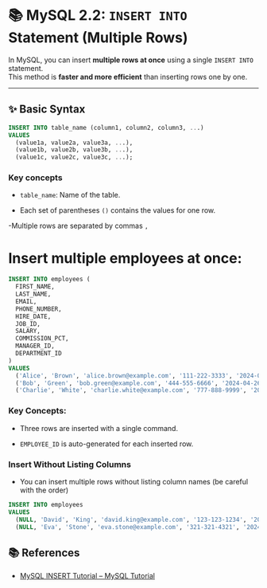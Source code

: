 # 📚 MySQL 2.2: `INSERT INTO` Statement (Multiple Rows)

In MySQL, you can insert **multiple rows at once** using a single `INSERT INTO` statement.  
This method is **faster and more efficient** than inserting rows one by one.

---

## ✨ Basic Syntax

```sql
INSERT INTO table_name (column1, column2, column3, ...)
VALUES 
  (value1a, value2a, value3a, ...),
  (value1b, value2b, value3b, ...),
  (value1c, value2c, value3c, ...);
```
### Key concepts
- `table_name`: Name of the table.

- Each set of parentheses `()` contains the values for one row.

-Multiple rows are separated by commas `,`

# Insert multiple employees at once:

```sql
INSERT INTO employees (
  FIRST_NAME,
  LAST_NAME,
  EMAIL,
  PHONE_NUMBER,
  HIRE_DATE,
  JOB_ID,
  SALARY,
  COMMISSION_PCT,
  MANAGER_ID,
  DEPARTMENT_ID
)
VALUES
  ('Alice', 'Brown', 'alice.brown@example.com', '111-222-3333', '2024-04-26', 'HR02', 55000.00, 0.03, 101, 20),
  ('Bob', 'Green', 'bob.green@example.com', '444-555-6666', '2024-04-26', 'DEV02', 70000.00, 0.05, 102, 30),
  ('Charlie', 'White', 'charlie.white@example.com', '777-888-9999', '2024-04-26', 'SALES01', 65000.00, 0.04, 103, 40);

```
### Key Concepts:
- Three rows are inserted with a single command.

- `EMPLOYEE_ID` is auto-generated for each inserted row.

### Insert Without Listing Columns
- You can insert multiple rows without listing column names (be careful with the order)
  
```sql
INSERT INTO employees
VALUES
  (NULL, 'David', 'King', 'david.king@example.com', '123-123-1234', '2024-04-26', 'MGR01', 80000.00, 0.06, 100, 50),
  (NULL, 'Eva', 'Stone', 'eva.stone@example.com', '321-321-4321', '2024-04-26', 'DEV03', 62000.00, 0.02, 101, 20);

```

## 📚 References

- [MySQL INSERT Tutorial – MySQL Tutorial](https://www.mysqltutorial.org/mysql-basics/mysql-insert/)
